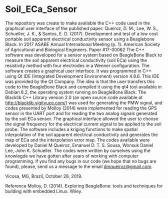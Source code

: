 # Soil_ECa_Sensor
The repository was create to make avaliable the C++ code used in the graphical user interface of the published paper: Queiroz, D. M., Lee, W. S., Schueller, J. K., &amp; Santos, E. D. (2017). Development and test of a low cost portable soil apparent electrical conductivity sensor using a Beaglebone Black. In 2017 ASABE Annual International Meeting (p. 1). American Society of Agricultural and Biological Engineers. Paper #17-00062
The C++ software was developed for a sensor system based on BeagleBone Black to measure the soil apparent electrical conductivity (soil ECa) using the resistivity method with four electrodes in a Wenner configuration.
The software creates a graphical user interface. It was programmed in C++ using Qt IDE (Integrated Development Environment) version 4.8.6. This IDE was provided by the Qt Company. The idea is that the user transfers this code to the BeagleBone Black and compiled it using the qt4 tool available in Debian 8.2, the operating system running on BeagleBone Black. The Blacklib C++ Library version 2.0 (an open source code available at http://blacklib.yigityuce.com/) was used for generating the PMW signal, and codes presented by Molloy (2014) were implemented for reading the GPS sensor in the UART port and for reading the two analog signals generated by the soil ECa sensor. The graphical interface allowed the user to choose the signal frequency for the electrical current signal to be applied to the soil probe. The software includes a kriging functions to make spatial interpolation of the soil apparent electrical conductivity and generates the map of ECa and the interpolation error map.
The codes available were developed by Daniel M Queiroz, Emanuel D. T. S. Sousa, Wonsuk Daniel Lee, John K. Schueller.
The codes were written by ourselves using the knowlegde we have gotten after years of working with computer programming. If you find any bugs in our code (we hope that no bugs are found), please, send us a message to the email dmqueiroz@gmail.com.

Vicosa, MG, Brazil, October 28, 2019.

Reference
Molloy, D. (2014). Exploring BeagleBone: tools and techniques for building with embedded Linux. Wiley.
